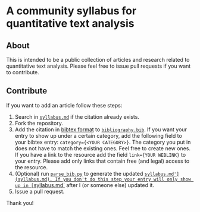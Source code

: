 # A community syllabus for quantitative text analysis 

## About
This is intended to be a public collection of articles and research related to
quantitative text analysis. Please feel free to issue pull requests if you want to
contribute. 

## Contribute

If you want to add an article follow these steps:

1. Search in [`syllabus.md`](syllabus.md) if the citation already exists.
2. Fork the repository.
3. Add the citation in [bibtex format](http://www.bibtex.org/Format/) to
   [`bibliography.bib`](bibliography.bib). If you want your entry to show up
   under a certain category, add the following field to your bibtex entry: `category={<YOUR CATEGORY>}`.
   The category you put in does not have to match the existing ones. Feel free to create new ones. If you
   have a link to the resource add the field `link={YOUR WEBLINK}` to your
   entry. Please add only links that contain free (and legal) access to the
   resource.
4. (Optional) run [`parse_bib.py`](parse_bib.py) to generate the
   updated [`syllabus.md'](syllabus.md). If you don't do this step your entry will
   only show up in [`syllabus.md`](syllabus.md) after I (or someone else) updated it.
5. Issue a pull request.

Thank you!
